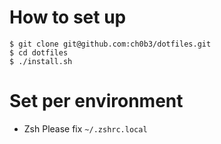 # How to set up
```
$ git clone git@github.com:ch0b3/dotfiles.git
$ cd dotfiles
$ ./install.sh
```

# Set per environment

- Zsh 
Please fix `~/.zshrc.local`

